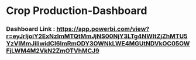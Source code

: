 # Crop Production-Dashboard

### Dashboard Link : https://app.powerbi.com/view?r=eyJrIjoiY2ExNzlmMTQtMmJjNS00NjY3LTg4NWItZjZhMTU5YzVlMmJiIiwidCI6ImRmODY3OWNkLWE4MGUtNDVkOC05OWFjLWM4M2VkN2ZmOTVhMCJ9
